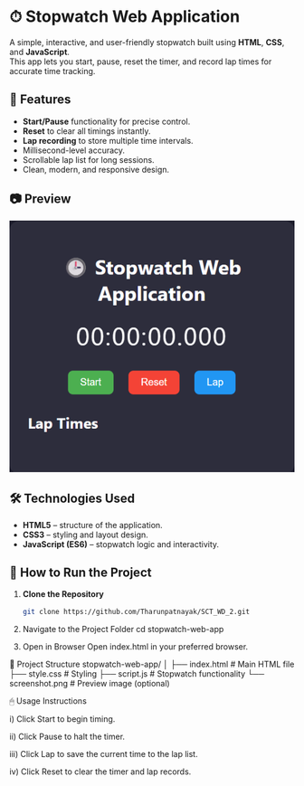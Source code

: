 # ⏱ Stopwatch Web Application

A simple, interactive, and user-friendly stopwatch built using **HTML**, **CSS**, and **JavaScript**.  
This app lets you start, pause, reset the timer, and record lap times for accurate time tracking.

## 📌 Features

- **Start/Pause** functionality for precise control.
- **Reset** to clear all timings instantly.
- **Lap recording** to store multiple time intervals.
- Millisecond-level accuracy.
- Scrollable lap list for long sessions.
- Clean, modern, and responsive design.

## 📷 Preview
![Stopwatch App Screenshot](screenshot.png)


## 🛠 Technologies Used
- **HTML5** – structure of the application.
- **CSS3** – styling and layout design.
- **JavaScript (ES6)** – stopwatch logic and interactivity.


## 🚀 How to Run the Project

1. **Clone the Repository**
   ```bash
   git clone https://github.com/Tharunpatnayak/SCT_WD_2.git

2. Navigate to the Project Folder
  cd stopwatch-web-app

3. Open in Browser
Open index.html in your preferred browser.

📂 Project Structure
stopwatch-web-app/
│
├── index.html   # Main HTML file
├── style.css    # Styling
├── script.js    # Stopwatch functionality
└── screenshot.png # Preview image (optional)

🖱 Usage Instructions

 i) Click Start to begin timing.

 ii) Click Pause to halt the timer.

 iii) Click Lap to save the current time to the lap list.

 iv) Click Reset to clear the timer and lap records.
